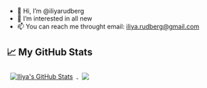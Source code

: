 - 👋 Hi, I’m @iliyarudberg
- 👀 I’m interested in all new
- 📫 You can reach me throught email:  iliya.rudberg@gmail.com

<!---
iliyarudberg/iliyarudberg is a ✨ special ✨ repository because its `README.md` (this file) appears on your GitHub profile.
You can click the Preview link to take a look at your changes.
--->

## 📈 My GitHub Stats

<a href="https://github.com/iliyarudberg">
  <img align="center" style="margin:0.5rem" src="https://github-readme-stats.vercel.app/api?username=iliyarudberg&show_icons=true&line_height=27&count_private=true&title_color=ffffff&text_color=c9cacc&icon_color=4AB097&bg_color=1A2B34" alt="Iliya's GitHub Stats" />
</a>
<a href="https://github.com/iliyarudberg">
  <img align="center" style="margin:0.5rem" src="https://github-readme-stats.vercel.app/api/top-langs/?username=iliyarudberg&hide=html,css&title_color=ffffff&text_color=c9cacc&icon_color=4AB197&bg_color=1A2B34" />
</a>
